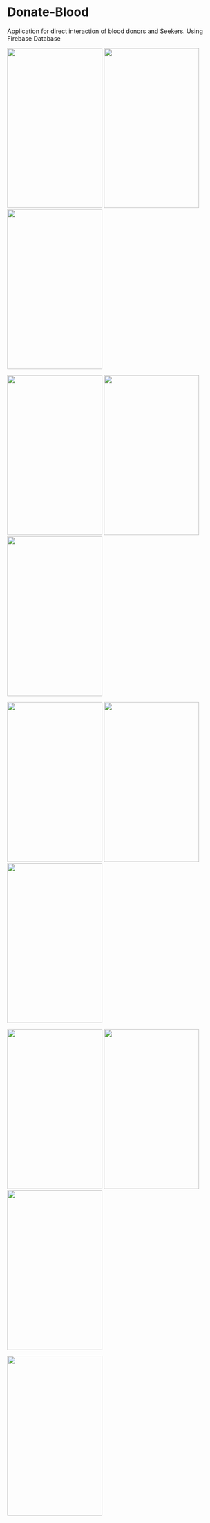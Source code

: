 # Donate-Blood
Application for direct interaction of blood donors and Seekers. Using Firebase Database

<image src="images/image1.png" width="220" height="370"> <image src="images/image2.png" width="220" height="370"> <image src="images/image3.png" width="220" height="370">

<image src="images/image4.png" width="220" height="370"> <image src="images/image5.png" width="220" height="370"> <image src="images/image6.png" width="220" height="370">

<image src="images/image7.png" width="220" height="370"> <image src="images/image8.png" width="220" height="370"> <image src="images/image9.png" width="220" height="370">

<image src="images/image10.png" width="220" height="370"> <image src="images/image11.png" width="220" height="370"> <image src="images/image12.png" width="220" height="370">

<image src="images/image11.png" width="220" height="370"> 



